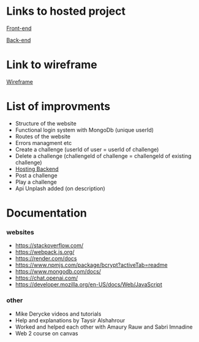 # Links to hosted project 



[Front-end](https://ehb-mct.github.io/web2-frontend-Wail-ELM/)


[Back-end](https://hosting-backend-web-2-august-wail-el.onrender.com)

# Link to wireframe 
[Wireframe](https://xd.adobe.com/view/7562d43e-6e21-4481-a832-92d663e3ba53-2031/)


# List of improvments 

- Structure of the website
- Functional login system with MongoDb (unique userId)
- Routes of the website
- Errors managment etc
- Create a challenge (userId of user = userId of challenge)
- Delete a challenge (challengeId of challenge = challengeId of existing challenge)
- [Hosting Backend](https://hosting-backend-web-2-august-wail-el.onrender.com) 
- Post a challenge 
- Play a challenge
- Api Unplash added (on description)


# Documentation 

### websites 

- https://stackoverflow.com/
- https://webpack.js.org/
- https://render.com/docs
- https://www.npmjs.com/package/bcrypt?activeTab=readme
- https://www.mongodb.com/docs/
- https://chat.openai.com/
- https://developer.mozilla.org/en-US/docs/Web/JavaScript



### other

- Mike Derycke videos and tutorials
- Help and explanations by Taysir Alshahrour
- Worked and helped each other with Amaury Rauw and Sabri Imnadine
- Web 2 course on canvas 




